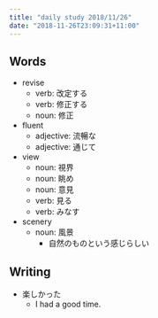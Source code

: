 ```yaml
---
title: "daily study 2018/11/26"
date: "2018-11-26T23:09:31+11:00"
---
```


## Words

- revise
    - verb: 改定する
    - verb: 修正する
    - noun: 修正
- fluent
    - adjective: 流暢な
    - adjective: 通じて
- view
    - noun: 視界
    - noun: 眺め
    - noun: 意見
    - verb: 見る
    - verb: みなす
- scenery
    - noun: 風景
        - 自然のものという感じらしい

## Writing

- 楽しかった
    - I had a good time.
